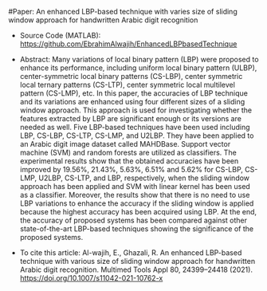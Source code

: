 #Paper: 
An enhanced LBP-based technique with varies size of sliding window approach for handwritten Arabic digit recognition

* Source Code (MATLAB): https://github.com/EbrahimAlwajih/EnhancedLBPbasedTechnique
* Abstract: Many variations of local binary pattern (LBP) were proposed to enhance its performance, including uniform local binary pattern (ULBP), center-symmetric local binary patterns (CS-LBP), center symmetric local ternary patterns (CS-LTP), center symmetric local multilevel pattern (CS-LMP), etc. In this paper, the accuracies of LBP technique and its variations are enhanced using four different sizes of a sliding window approach. This approach is used for investigating whether the features extracted by LBP are significant enough or its versions are needed as well. Five LBP-based techniques have been used including LBP, CS-LBP, CS-LTP, CS-LMP, and U2LBP. They have been applied to an Arabic digit image dataset called MAHDBase. Support vector machine (SVM) and random forests are utilized as classifiers. The experimental results show that the obtained accuracies have been improved by 19.56%, 21.43%, 5.63%, 6.51% and 5.62% for CS-LBP, CS-LMP, U2LBP, CS-LTP, and LBP, respectively, when the sliding window approach has been applied and SVM with linear kernel has been used as a classifier. Moreover, the results show that there is no need to use LBP variations to enhance the accuracy if the sliding window is applied because the highest accuracy has been acquired using LBP. At the end, the accuracy of proposed systems has been compared against other state-of-the-art LBP-based techniques showing the significance of the proposed systems.








* To cite this article: Al-wajih, E., Ghazali, R. An enhanced LBP-based technique with various size of sliding window approach for handwritten Arabic digit recognition. Multimed Tools Appl 80, 24399–24418 (2021). https://doi.org/10.1007/s11042-021-10762-x
